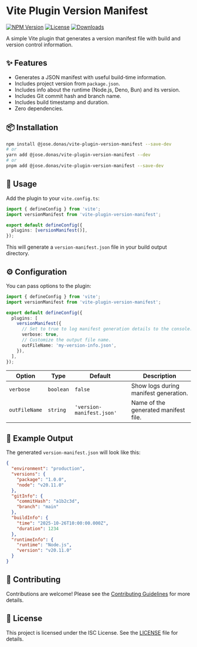 # Vite Plugin Version Manifest

[![NPM Version](https://img.shields.io/npm/v/vite-plugin-version-manifest.svg)](https://www.npmjs.com/package/vite-plugin-version-manifest)
[![License](https://img.shields.io/npm/l/vite-plugin-version-manifest.svg)](./LICENSE)
[![Downloads](https://img.shields.io/npm/dt/vite-plugin-version-manifest.svg)](https://www.npmjs.com/package/vite-plugin-version-manifest)

A simple Vite plugin that generates a version manifest file with build and version control information.

## ✨ Features

- Generates a JSON manifest with useful build-time information.
- Includes project version from `package.json`.
- Includes info about the runtime (Node.js, Deno, Bun) and its version.
- Includes Git commit hash and branch name.
- Includes build timestamp and duration.
- Zero dependencies.

## 📦 Installation

```bash
npm install @jose.donas/vite-plugin-version-manifest --save-dev
# or
yarn add @jose.donas/vite-plugin-version-manifest --dev
# or
pnpm add @jose.donas/vite-plugin-version-manifest --save-dev
```

## 🚀 Usage

Add the plugin to your `vite.config.ts`:

```typescript
import { defineConfig } from 'vite';
import versionManifest from 'vite-plugin-version-manifest';

export default defineConfig({
  plugins: [versionManifest()],
});
```

This will generate a `version-manifest.json` file in your build output directory.

## ⚙️ Configuration

You can pass options to the plugin:

```typescript
import { defineConfig } from 'vite';
import versionManifest from 'vite-plugin-version-manifest';

export default defineConfig({
  plugins: [
    versionManifest({
      // Set to true to log manifest generation details to the console.
      verbose: true,
      // Customize the output file name.
      outFileName: 'my-version-info.json',
    }),
  ],
});
```

| Option        | Type      | Default                   | Description                           |
| ------------- | --------- | ------------------------- | ------------------------------------- |
| `verbose`     | `boolean` | `false`                   | Show logs during manifest generation. |
| `outFileName` | `string`  | `'version-manifest.json'` | Name of the generated manifest file.  |

## 📄 Example Output

The generated `version-manifest.json` will look like this:

```json
{
  "environment": "production",
  "versions": {
    "package": "1.0.0",
    "node": "v20.11.0"
  },
  "gitInfo": {
    "commitHash": "a1b2c3d",
    "branch": "main"
  },
  "buildInfo": {
    "time": "2025-10-26T10:00:00.000Z",
    "duration": 1234
  },
  "runtimeInfo": {
    "runtime": "Node.js",
    "version": "v20.11.0"
  }
}
```

## 🤝 Contributing

Contributions are welcome! Please see the [Contributing Guidelines](./CONTRIBUTING.md) for more details.

## 📝 License

This project is licensed under the ISC License. See the [LICENSE](./LICENSE) file for details.

